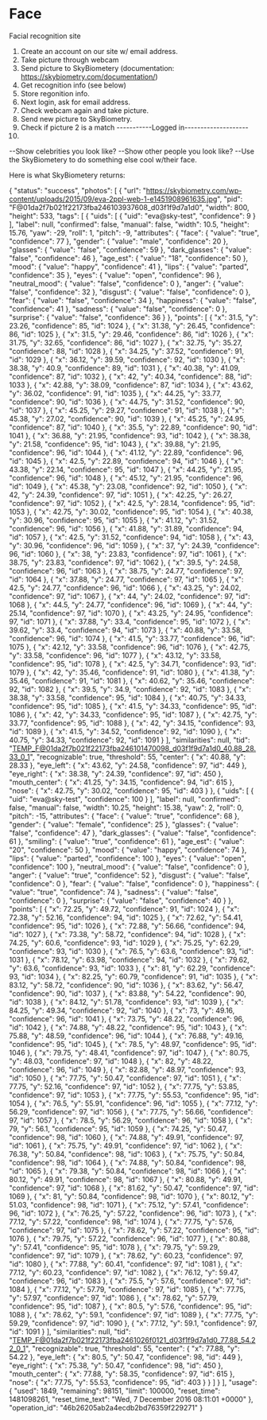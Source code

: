 # Face
Facial recognition site


1. Create an account on our site w/ email address.
2. Take picture through webcam
3. Send picture to SkyBiometery (documentation: https://skybiometry.com/documentation/)
4. Get recognition info (see below)
5. Store regonition info.
6. Next login, ask for email address.
7. Check webcam again and take picture.
8. Send new picture to SkyBiometry.
9. Check if picture 2 is a match
-----------Logged in--------------------
10. 
--Show celebrities you look like?
--Show other people you look like?
--Use the  SkyBiometery to do something else cool w/their face.



Here is what SkyBiometery returns: 

{
  "status": "success",
  "photos": [
    {
      "url": "https://skybiometry.com/wp-content/uploads/2015/09/eva-2ppl-web-1-e1451908961635.jpg",
      "pid": "F@01da2f7b021f22173fba246103937608_d03f1f9d7a1d0",
      "width": 800,
      "height": 533,
      "tags": [
        {
          "uids": [
            {
              "uid": "eva@sky-test",
              "confidence": 9
            }
          ],
          "label": null,
          "confirmed": false,
          "manual": false,
          "width": 10.5,
          "height": 15.76,
          "yaw": -29,
          "roll": 1,
          "pitch": -9,
          "attributes": {
            "face": {
              "value": "true",
              "confidence": 77
            },
            "gender": {
              "value": "male",
              "confidence": 20
            },
            "glasses": {
              "value": "false",
              "confidence": 59
            },
            "dark_glasses": {
              "value": "false",
              "confidence": 46
            },
            "age_est": {
              "value": "18",
              "confidence": 50
            },
            "mood": {
              "value": "happy",
              "confidence": 41
            },
            "lips": {
              "value": "parted",
              "confidence": 35
            },
            "eyes": {
              "value": "open",
              "confidence": 96
            },
            "neutral_mood": {
              "value": "false",
              "confidence": 0
            },
            "anger": {
              "value": "false",
              "confidence": 32
            },
            "disgust": {
              "value": "false",
              "confidence": 0
            },
            "fear": {
              "value": "false",
              "confidence": 34
            },
            "happiness": {
              "value": "false",
              "confidence": 41
            },
            "sadness": {
              "value": "false",
              "confidence": 0
            },
            "surprise": {
              "value": "false",
              "confidence": 36
            }
          },
          "points": [
            {
              "x": 31.5,
              "y": 23.26,
              "confidence": 85,
              "id": 1024
            },
            {
              "x": 31.38,
              "y": 26.45,
              "confidence": 86,
              "id": 1025
            },
            {
              "x": 31.5,
              "y": 29.46,
              "confidence": 86,
              "id": 1026
            },
            {
              "x": 31.75,
              "y": 32.65,
              "confidence": 86,
              "id": 1027
            },
            {
              "x": 32.75,
              "y": 35.27,
              "confidence": 88,
              "id": 1028
            },
            {
              "x": 34.25,
              "y": 37.52,
              "confidence": 91,
              "id": 1029
            },
            {
              "x": 36.12,
              "y": 39.59,
              "confidence": 92,
              "id": 1030
            },
            {
              "x": 38.38,
              "y": 40.9,
              "confidence": 89,
              "id": 1031
            },
            {
              "x": 40.38,
              "y": 41.09,
              "confidence": 87,
              "id": 1032
            },
            {
              "x": 42,
              "y": 40.34,
              "confidence": 88,
              "id": 1033
            },
            {
              "x": 42.88,
              "y": 38.09,
              "confidence": 87,
              "id": 1034
            },
            {
              "x": 43.62,
              "y": 36.02,
              "confidence": 91,
              "id": 1035
            },
            {
              "x": 44.25,
              "y": 33.77,
              "confidence": 90,
              "id": 1036
            },
            {
              "x": 44.75,
              "y": 31.52,
              "confidence": 90,
              "id": 1037
            },
            {
              "x": 45.25,
              "y": 29.27,
              "confidence": 91,
              "id": 1038
            },
            {
              "x": 45.38,
              "y": 27.02,
              "confidence": 90,
              "id": 1039
            },
            {
              "x": 45.25,
              "y": 24.95,
              "confidence": 87,
              "id": 1040
            },
            {
              "x": 35.5,
              "y": 22.89,
              "confidence": 90,
              "id": 1041
            },
            {
              "x": 36.88,
              "y": 21.95,
              "confidence": 93,
              "id": 1042
            },
            {
              "x": 38.38,
              "y": 21.58,
              "confidence": 95,
              "id": 1043
            },
            {
              "x": 39.88,
              "y": 21.95,
              "confidence": 96,
              "id": 1044
            },
            {
              "x": 41.12,
              "y": 22.89,
              "confidence": 96,
              "id": 1045
            },
            {
              "x": 42.5,
              "y": 22.89,
              "confidence": 94,
              "id": 1046
            },
            {
              "x": 43.38,
              "y": 22.14,
              "confidence": 95,
              "id": 1047
            },
            {
              "x": 44.25,
              "y": 21.95,
              "confidence": 96,
              "id": 1048
            },
            {
              "x": 45.12,
              "y": 21.95,
              "confidence": 96,
              "id": 1049
            },
            {
              "x": 45.38,
              "y": 23.08,
              "confidence": 92,
              "id": 1050
            },
            {
              "x": 42,
              "y": 24.39,
              "confidence": 97,
              "id": 1051
            },
            {
              "x": 42.25,
              "y": 26.27,
              "confidence": 97,
              "id": 1052
            },
            {
              "x": 42.5,
              "y": 28.14,
              "confidence": 95,
              "id": 1053
            },
            {
              "x": 42.75,
              "y": 30.02,
              "confidence": 95,
              "id": 1054
            },
            {
              "x": 40.38,
              "y": 30.96,
              "confidence": 95,
              "id": 1055
            },
            {
              "x": 41.12,
              "y": 31.52,
              "confidence": 96,
              "id": 1056
            },
            {
              "x": 41.88,
              "y": 31.89,
              "confidence": 94,
              "id": 1057
            },
            {
              "x": 42.5,
              "y": 31.52,
              "confidence": 94,
              "id": 1058
            },
            {
              "x": 43,
              "y": 30.96,
              "confidence": 96,
              "id": 1059
            },
            {
              "x": 37,
              "y": 24.39,
              "confidence": 96,
              "id": 1060
            },
            {
              "x": 38,
              "y": 23.83,
              "confidence": 97,
              "id": 1061
            },
            {
              "x": 38.75,
              "y": 23.83,
              "confidence": 97,
              "id": 1062
            },
            {
              "x": 39.5,
              "y": 24.58,
              "confidence": 96,
              "id": 1063
            },
            {
              "x": 38.75,
              "y": 24.77,
              "confidence": 97,
              "id": 1064
            },
            {
              "x": 37.88,
              "y": 24.77,
              "confidence": 97,
              "id": 1065
            },
            {
              "x": 42.5,
              "y": 24.77,
              "confidence": 96,
              "id": 1066
            },
            {
              "x": 43.25,
              "y": 24.02,
              "confidence": 97,
              "id": 1067
            },
            {
              "x": 44,
              "y": 24.02,
              "confidence": 97,
              "id": 1068
            },
            {
              "x": 44.5,
              "y": 24.77,
              "confidence": 96,
              "id": 1069
            },
            {
              "x": 44,
              "y": 25.14,
              "confidence": 97,
              "id": 1070
            },
            {
              "x": 43.25,
              "y": 24.95,
              "confidence": 97,
              "id": 1071
            },
            {
              "x": 37.88,
              "y": 33.4,
              "confidence": 95,
              "id": 1072
            },
            {
              "x": 39.62,
              "y": 33.4,
              "confidence": 94,
              "id": 1073
            },
            {
              "x": 40.88,
              "y": 33.58,
              "confidence": 96,
              "id": 1074
            },
            {
              "x": 41.5,
              "y": 33.77,
              "confidence": 96,
              "id": 1075
            },
            {
              "x": 42.12,
              "y": 33.58,
              "confidence": 96,
              "id": 1076
            },
            {
              "x": 42.75,
              "y": 33.58,
              "confidence": 96,
              "id": 1077
            },
            {
              "x": 43.12,
              "y": 33.58,
              "confidence": 95,
              "id": 1078
            },
            {
              "x": 42.5,
              "y": 34.71,
              "confidence": 93,
              "id": 1079
            },
            {
              "x": 42,
              "y": 35.46,
              "confidence": 91,
              "id": 1080
            },
            {
              "x": 41.38,
              "y": 35.46,
              "confidence": 91,
              "id": 1081
            },
            {
              "x": 40.62,
              "y": 35.46,
              "confidence": 92,
              "id": 1082
            },
            {
              "x": 39.5,
              "y": 34.9,
              "confidence": 92,
              "id": 1083
            },
            {
              "x": 38.38,
              "y": 33.58,
              "confidence": 95,
              "id": 1084
            },
            {
              "x": 40.75,
              "y": 34.33,
              "confidence": 95,
              "id": 1085
            },
            {
              "x": 41.5,
              "y": 34.33,
              "confidence": 95,
              "id": 1086
            },
            {
              "x": 42,
              "y": 34.33,
              "confidence": 95,
              "id": 1087
            },
            {
              "x": 42.75,
              "y": 33.77,
              "confidence": 95,
              "id": 1088
            },
            {
              "x": 42,
              "y": 34.15,
              "confidence": 93,
              "id": 1089
            },
            {
              "x": 41.5,
              "y": 34.52,
              "confidence": 92,
              "id": 1090
            },
            {
              "x": 40.75,
              "y": 34.33,
              "confidence": 92,
              "id": 1091
            }
          ],
          "similarities": null,
          "tid": "TEMP_F@01da2f7b021f22173fba246101470098_d03f1f9d7a1d0_40.88_28.33_0_1",
          "recognizable": true,
          "threshold": 55,
          "center": {
            "x": 40.88,
            "y": 28.33
          },
          "eye_left": {
            "x": 43.62,
            "y": 24.58,
            "confidence": 97,
            "id": 449
          },
          "eye_right": {
            "x": 38.38,
            "y": 24.39,
            "confidence": 97,
            "id": 450
          },
          "mouth_center": {
            "x": 41.25,
            "y": 34.15,
            "confidence": 94,
            "id": 615
          },
          "nose": {
            "x": 42.75,
            "y": 30.02,
            "confidence": 95,
            "id": 403
          }
        },
        {
          "uids": [
            {
              "uid": "eva@sky-test",
              "confidence": 100
            }
          ],
          "label": null,
          "confirmed": false,
          "manual": false,
          "width": 10.25,
          "height": 15.38,
          "yaw": 2,
          "roll": 0,
          "pitch": -15,
          "attributes": {
            "face": {
              "value": "true",
              "confidence": 68
            },
            "gender": {
              "value": "female",
              "confidence": 25
            },
            "glasses": {
              "value": "false",
              "confidence": 47
            },
            "dark_glasses": {
              "value": "false",
              "confidence": 61
            },
            "smiling": {
              "value": "true",
              "confidence": 61
            },
            "age_est": {
              "value": "20",
              "confidence": 50
            },
            "mood": {
              "value": "happy",
              "confidence": 74
            },
            "lips": {
              "value": "parted",
              "confidence": 100
            },
            "eyes": {
              "value": "open",
              "confidence": 100
            },
            "neutral_mood": {
              "value": "false",
              "confidence": 0
            },
            "anger": {
              "value": "true",
              "confidence": 52
            },
            "disgust": {
              "value": "false",
              "confidence": 0
            },
            "fear": {
              "value": "false",
              "confidence": 0
            },
            "happiness": {
              "value": "true",
              "confidence": 74
            },
            "sadness": {
              "value": "false",
              "confidence": 0
            },
            "surprise": {
              "value": "false",
              "confidence": 40
            }
          },
          "points": [
            {
              "x": 72.25,
              "y": 49.72,
              "confidence": 91,
              "id": 1024
            },
            {
              "x": 72.38,
              "y": 52.16,
              "confidence": 94,
              "id": 1025
            },
            {
              "x": 72.62,
              "y": 54.41,
              "confidence": 95,
              "id": 1026
            },
            {
              "x": 72.88,
              "y": 56.66,
              "confidence": 94,
              "id": 1027
            },
            {
              "x": 73.38,
              "y": 58.72,
              "confidence": 94,
              "id": 1028
            },
            {
              "x": 74.25,
              "y": 60.6,
              "confidence": 93,
              "id": 1029
            },
            {
              "x": 75.25,
              "y": 62.29,
              "confidence": 93,
              "id": 1030
            },
            {
              "x": 76.5,
              "y": 63.6,
              "confidence": 93,
              "id": 1031
            },
            {
              "x": 78.12,
              "y": 63.98,
              "confidence": 94,
              "id": 1032
            },
            {
              "x": 79.62,
              "y": 63.6,
              "confidence": 93,
              "id": 1033
            },
            {
              "x": 81,
              "y": 62.29,
              "confidence": 93,
              "id": 1034
            },
            {
              "x": 82.25,
              "y": 60.79,
              "confidence": 91,
              "id": 1035
            },
            {
              "x": 83.12,
              "y": 58.72,
              "confidence": 90,
              "id": 1036
            },
            {
              "x": 83.62,
              "y": 56.47,
              "confidence": 90,
              "id": 1037
            },
            {
              "x": 83.88,
              "y": 54.22,
              "confidence": 90,
              "id": 1038
            },
            {
              "x": 84.12,
              "y": 51.78,
              "confidence": 93,
              "id": 1039
            },
            {
              "x": 84.25,
              "y": 49.34,
              "confidence": 92,
              "id": 1040
            },
            {
              "x": 73,
              "y": 49.16,
              "confidence": 96,
              "id": 1041
            },
            {
              "x": 73.75,
              "y": 48.22,
              "confidence": 96,
              "id": 1042
            },
            {
              "x": 74.88,
              "y": 48.22,
              "confidence": 95,
              "id": 1043
            },
            {
              "x": 75.88,
              "y": 48.59,
              "confidence": 96,
              "id": 1044
            },
            {
              "x": 76.88,
              "y": 49.16,
              "confidence": 95,
              "id": 1045
            },
            {
              "x": 78.5,
              "y": 48.97,
              "confidence": 95,
              "id": 1046
            },
            {
              "x": 79.75,
              "y": 48.41,
              "confidence": 97,
              "id": 1047
            },
            {
              "x": 80.75,
              "y": 48.03,
              "confidence": 97,
              "id": 1048
            },
            {
              "x": 82,
              "y": 48.22,
              "confidence": 96,
              "id": 1049
            },
            {
              "x": 82.88,
              "y": 48.97,
              "confidence": 93,
              "id": 1050
            },
            {
              "x": 77.75,
              "y": 50.47,
              "confidence": 97,
              "id": 1051
            },
            {
              "x": 77.75,
              "y": 52.16,
              "confidence": 97,
              "id": 1052
            },
            {
              "x": 77.75,
              "y": 53.85,
              "confidence": 97,
              "id": 1053
            },
            {
              "x": 77.75,
              "y": 55.53,
              "confidence": 95,
              "id": 1054
            },
            {
              "x": 76.5,
              "y": 55.91,
              "confidence": 96,
              "id": 1055
            },
            {
              "x": 77.12,
              "y": 56.29,
              "confidence": 97,
              "id": 1056
            },
            {
              "x": 77.75,
              "y": 56.66,
              "confidence": 97,
              "id": 1057
            },
            {
              "x": 78.5,
              "y": 56.29,
              "confidence": 96,
              "id": 1058
            },
            {
              "x": 79,
              "y": 56.1,
              "confidence": 95,
              "id": 1059
            },
            {
              "x": 74.25,
              "y": 50.47,
              "confidence": 98,
              "id": 1060
            },
            {
              "x": 74.88,
              "y": 49.91,
              "confidence": 97,
              "id": 1061
            },
            {
              "x": 75.75,
              "y": 49.91,
              "confidence": 97,
              "id": 1062
            },
            {
              "x": 76.38,
              "y": 50.84,
              "confidence": 98,
              "id": 1063
            },
            {
              "x": 75.75,
              "y": 50.84,
              "confidence": 98,
              "id": 1064
            },
            {
              "x": 74.88,
              "y": 50.84,
              "confidence": 98,
              "id": 1065
            },
            {
              "x": 79.38,
              "y": 50.84,
              "confidence": 98,
              "id": 1066
            },
            {
              "x": 80.12,
              "y": 49.91,
              "confidence": 98,
              "id": 1067
            },
            {
              "x": 80.88,
              "y": 49.91,
              "confidence": 97,
              "id": 1068
            },
            {
              "x": 81.62,
              "y": 50.47,
              "confidence": 97,
              "id": 1069
            },
            {
              "x": 81,
              "y": 50.84,
              "confidence": 98,
              "id": 1070
            },
            {
              "x": 80.12,
              "y": 51.03,
              "confidence": 98,
              "id": 1071
            },
            {
              "x": 75.12,
              "y": 57.41,
              "confidence": 96,
              "id": 1072
            },
            {
              "x": 76.25,
              "y": 57.22,
              "confidence": 96,
              "id": 1073
            },
            {
              "x": 77.12,
              "y": 57.22,
              "confidence": 98,
              "id": 1074
            },
            {
              "x": 77.75,
              "y": 57.6,
              "confidence": 97,
              "id": 1075
            },
            {
              "x": 78.62,
              "y": 57.22,
              "confidence": 95,
              "id": 1076
            },
            {
              "x": 79.75,
              "y": 57.22,
              "confidence": 96,
              "id": 1077
            },
            {
              "x": 80.88,
              "y": 57.41,
              "confidence": 95,
              "id": 1078
            },
            {
              "x": 79.75,
              "y": 59.29,
              "confidence": 97,
              "id": 1079
            },
            {
              "x": 78.62,
              "y": 60.23,
              "confidence": 97,
              "id": 1080
            },
            {
              "x": 77.88,
              "y": 60.41,
              "confidence": 97,
              "id": 1081
            },
            {
              "x": 77.12,
              "y": 60.23,
              "confidence": 97,
              "id": 1082
            },
            {
              "x": 76.12,
              "y": 59.47,
              "confidence": 96,
              "id": 1083
            },
            {
              "x": 75.5,
              "y": 57.6,
              "confidence": 97,
              "id": 1084
            },
            {
              "x": 77.12,
              "y": 57.79,
              "confidence": 97,
              "id": 1085
            },
            {
              "x": 77.75,
              "y": 57.97,
              "confidence": 97,
              "id": 1086
            },
            {
              "x": 78.62,
              "y": 57.79,
              "confidence": 95,
              "id": 1087
            },
            {
              "x": 80.5,
              "y": 57.6,
              "confidence": 95,
              "id": 1088
            },
            {
              "x": 78.62,
              "y": 59.1,
              "confidence": 97,
              "id": 1089
            },
            {
              "x": 77.75,
              "y": 59.29,
              "confidence": 97,
              "id": 1090
            },
            {
              "x": 77.12,
              "y": 59.1,
              "confidence": 97,
              "id": 1091
            }
          ],
          "similarities": null,
          "tid": "TEMP_F@01da2f7b021f22173fba2461026f0121_d03f1f9d7a1d0_77.88_54.22_0_1",
          "recognizable": true,
          "threshold": 55,
          "center": {
            "x": 77.88,
            "y": 54.22
          },
          "eye_left": {
            "x": 80.5,
            "y": 50.47,
            "confidence": 98,
            "id": 449
          },
          "eye_right": {
            "x": 75.38,
            "y": 50.47,
            "confidence": 98,
            "id": 450
          },
          "mouth_center": {
            "x": 77.88,
            "y": 58.35,
            "confidence": 97,
            "id": 615
          },
          "nose": {
            "x": 77.75,
            "y": 55.53,
            "confidence": 95,
            "id": 403
          }
        }
      ]
    }
  ],
  "usage": {
    "used": 1849,
    "remaining": 98151,
    "limit": 100000,
    "reset_time": 1481098261,
    "reset_time_text": "Wed, 7 December 2016 08:11:01 +0000"
  },
  "operation_id": "46b26205ab2a4ecdb2bd76359f229271"
}